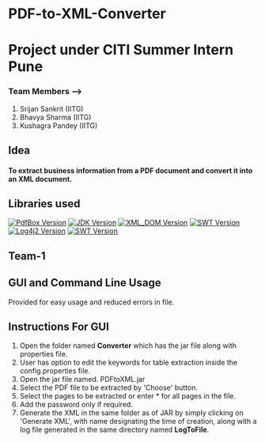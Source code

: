 # PDF-to-XML-Converter
# Project under CITI Summer Intern Pune 

### Team Members -->

  1. Srijan Sankrit (IITG)
  2. Bhavya Sharma (IITG)
  3. Kushagra Pandey (IITG)

##  **Idea**

#### To extract business information from a PDF document and convert it into an XML document.

## **Libraries used**

[![PdfBox Version](https://img.shields.io/badge/pdfbox-20.0.19-brightgreen.svg)](https://pdfbox.apache.org/index.html)
[![JDK Version](https://img.shields.io/badge/JDK-14-brightgreen.svg)](https://docs.oracle.com/en/java/javase/14/)
[![XML_DOM Version](https://img.shields.io/badge/JAXP-1.4.2-brightgreen.svg)](https://mvnrepository.com/artifact/javax.xml/jaxp-api/1.4.2)
[![SWT Version](https://img.shields.io/badge/WindowBuilder-1.9.2-brightgreen.svg)](https://projects.eclipse.org/projects/tools.windowbuilder/releases/1.9.2)
[![Log4j2 Version](https://img.shields.io/badge/WindowBuilder-1.9.2-brightgreen.svg)](https://projects.eclipse.org/projects/tools.windowbuilder/releases/1.9.2)
[![SWT Version](https://img.shields.io/badge/Log4j2-2.11.1-brightgreen.svg)](https://logging.apache.org/log4j/2.x/)

## Team-1

## GUI and Command Line Usage

Provided for easy usage and reduced errors in file.

## Instructions For GUI

1. Open the folder named **Converter** which has the jar file along with properties file.
2. User has option to edit the keywords for table extraction inside the config.properties file.
3. Open the jar file named. PDFtoXML.jar
4. Select the PDF file to be extracted by 'Choose' button.
5. Select the pages to be extracted or enter * for all pages in the file.
6. Add the password only if required.
7. Generate the XML in the same folder as of JAR by simply clicking on 'Generate XML', with name designating the time of creation, along with a log file generated in the same directory named **LogToFile**.
